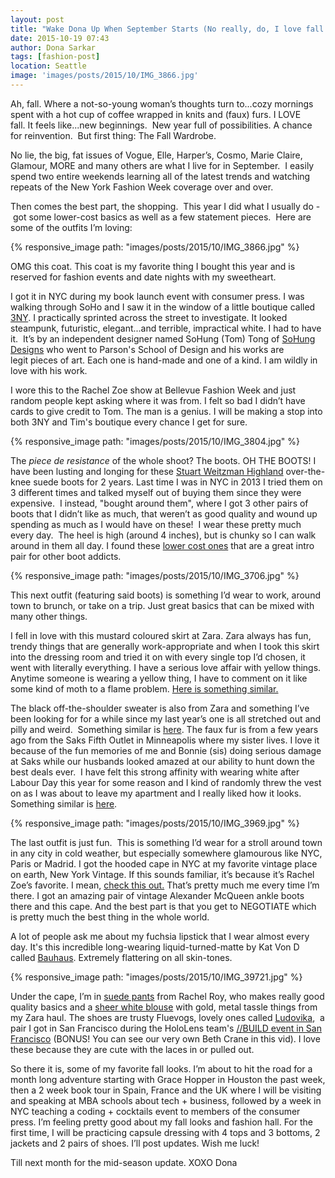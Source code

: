 ```yaml
---
layout: post
title: "Wake Dona Up When September Starts (No really, do, I love fall!)"
date: 2015-10-19 07:43
author: Dona Sarkar
tags: [fashion-post]
location: Seattle
image: 'images/posts/2015/10/IMG_3866.jpg'
---
```


Ah, fall. Where a not-so-young woman’s thoughts turn to...cozy mornings spent with a hot cup of coffee wrapped in knits and (faux) furs. I LOVE fall. It feels like...new beginnings.  New year full of possibilities. A chance for reinvention.  But first thing: The Fall Wardrobe.

No lie, the big, fat issues of Vogue, Elle, Harper’s, Cosmo, Marie Claire, Glamour, MORE and many others are what I live for in September.  I easily spend two entire weekends learning all of the latest trends and watching repeats of the New York Fashion Week coverage over and over.

Then comes the best part, the shopping.  This year I did what I usually do - got some lower-cost basics as well as a few statement pieces.  Here are some of the outfits I’m loving:

{% responsive_image path: "images/posts/2015/10/IMG_3866.jpg" %}

OMG this coat. This coat is my favorite thing I bought this year and is reserved for fashion events and date nights with my sweetheart.

I got it in NYC during my book launch event with consumer press. I was walking through SoHo and I saw it in the window of a little boutique called [3NY](http://www.3nyboutiques.com/). I practically sprinted across the street to investigate. It looked steampunk, futuristic, elegant...and terrible, impractical white. I had to have it.  It’s by an independent designer named SoHung (Tom) Tong of [SoHung Designs](http://www.sohungdesigns.com/press.html) who went to Parson's School of Design and his works are legit pieces of art. Each one is hand-made and one of a kind. I am wildly in love with his work.

I wore this to the Rachel Zoe show at Bellevue Fashion Week and just random people kept asking where it was from. I felt so bad I didn’t have cards to give credit to Tom. The man is a genius. I will be making a stop into both 3NY and Tim's boutique every chance I get for sure.

{% responsive_image path: "images/posts/2015/10/IMG_3804.jpg" %}

The *piece de resistance* of the whole shoot? The boots. OH THE BOOTS! I have been lusting and longing for these [Stuart Weitzman Highland](http://www.stuartweitzman.com/store/item/?itemid=92682&mktid=PLA&gclid=Cj0KEQjwwIKxBRDKhOz7ytT30vkBEiQAT1NaPQcIWp0IjVprQCO9la6mZiRPWhmoKGCgzd5fGxIcthsaAmKq8P8HAQ) over-the-knee suede boots for 2 years. Last time I was in NYC in 2013 I tried them on 3 different times and talked myself out of buying them since they were expensive.  I instead, "bought around them", where I got 3 other pairs of boots that I didn’t like as much, that weren’t as good quality and wound up spending as much as I would have on these!  I wear these pretty much every day.  The heel is high (around 4 inches), but is chunky so I can walk around in them all day. I found these [lower cost ones](http://amzn.to/1Lxtf5T) that are a great intro pair for other boot addicts.

{% responsive_image path: "images/posts/2015/10/IMG_3706.jpg" %}

This next outfit (featuring said boots) is something I’d wear to work, around town to brunch, or take on a trip. Just great basics that can be mixed with many other things.

I fell in love with this mustard coloured skirt at Zara. Zara always has fun, trendy things that are generally work-appropriate and when I took this skirt into the dressing room and tried it on with every single top I’d chosen, it went with literally everything. I have a serious love affair with yellow things. Anytime someone is wearing a yellow thing, I have to comment on it like some kind of moth to a flame problem. [Here is something similar.](http://amzn.to/1LxtOg3)

The black off-the-shoulder sweater is also from Zara and something I’ve been looking for for a while since my last year’s one is all stretched out and pilly and weird.  Something similar is [here](http://amzn.to/1MHwqJd). The faux fur is from a few years ago from the Saks Fifth Outlet in Minneapolis where my sister lives. I love it because of the fun memories of me and Bonnie (sis) doing serious damage at Saks while our husbands looked amazed at our ability to hunt down the best deals ever.  I have felt this strong affinity with wearing white after Labour Day this year for some reason and I kind of randomly threw the vest on as I was about to leave my apartment and I really liked how it looks. Something similar is [here](http://amzn.to/1NO0Cni).

{% responsive_image path: "images/posts/2015/10/IMG_3969.jpg" %}

The last outfit is just fun.  This is something I’d wear for a stroll around town in any city in cold weather, but especially somewhere glamourous like NYC, Paris or Madrid. I got the hooded cape in NYC  at my favorite vintage place on earth, New York Vintage. If this sounds familiar, it’s because it’s Rachel Zoe’s favorite. I mean, [check this out.](https://youtu.be/oLsnym-Hd3Y) That’s pretty much me every time I’m there. I got an amazing pair of vintage Alexander McQueen ankle boots there and this cape. And the best part is that you get to NEGOTIATE which is pretty much the best thing in the whole world.

A lot of people ask me about my fuchsia lipstick that I wear almost every day. It's this incredible long-wearing liquid-turned-matte by Kat Von D called [Bauhaus](http://amzn.to/1LhratF). Extremely flattering on all skin-tones.

{% responsive_image path: "images/posts/2015/10/IMG_39721.jpg" %}

Under the cape, I’m in [suede pants](http://amzn.to/1juo3p5) from Rachel Roy, who makes really good quality basics and a [sheer white blouse](http://amzn.to/1QFMfPL) with gold, metal tassle things from my Zara haul. The shoes are trusty Fluevogs, lovely ones called [Ludovika](https://www.fluevog.com/shop/4294-ludovika-burgundy?item=113&of=213&anchor=true&show=all),  a pair I got in San Francisco during the HoloLens team's [//BUILD event in San Francisco](https://youtu.be/xXNuRead66E) (BONUS! You can see our very own Beth Crane in this vid). I love these because they are cute with the laces in or pulled out.

So there it is, some of my favorite fall looks. I’m about to hit the road for a month long adventure starting with Grace Hopper in Houston the past week, then a 2 week book tour in Spain, France and the UK where I will be visiting and speaking at MBA schools about tech + business, followed by a week in NYC teaching a coding + cocktails event to members of the consumer press. I’m feeling pretty good about my fall looks and fashion hall. For the first time, I will be practicing capsule dressing with 4 tops and 3 bottoms, 2 jackets and 2 pairs of shoes. I’ll post updates. Wish me luck!

Till next month for the mid-season update. 
XOXO 
Dona
